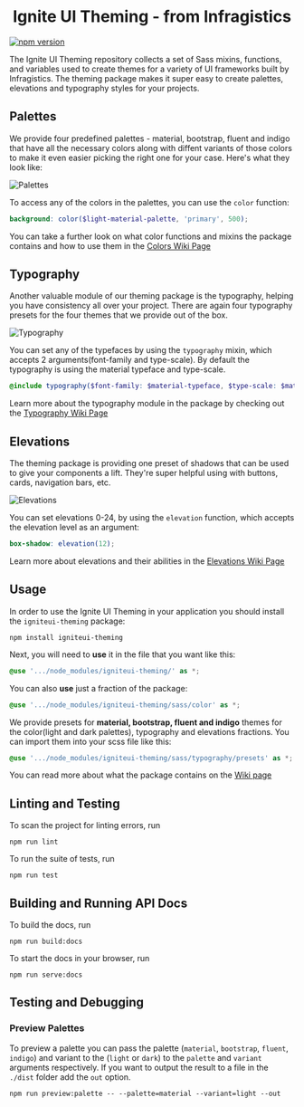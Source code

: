 
<h1 align="center">
  Ignite UI Theming - from Infragistics 
</h1>

[![npm version](https://badge.fury.io/js/igniteui-theming.svg)](https://badge.fury.io/js/igniteui-theming)

The Ignite UI Theming repository collects a set of Sass mixins, functions, and variables used to create themes for a variety of UI frameworks built by Infragistics. The theming package makes it super easy to create palettes, elevations and typography styles for your projects.

## Palettes
We provide four predefined palettes - material, bootstrap, fluent and indigo that have all the necessary colors along with diffent variants of those colors to make it even easier picking the right one for your case. Here's what they look like:

![Palettes](https://user-images.githubusercontent.com/45598235/189592212-0d58b08d-3c98-4f27-8ec3-c6f674c9942b.png)

To access any of the colors in the palettes, you can use the `color` function:

```scss
background: color($light-material-palette, 'primary', 500);
```

You can take a further look on what color functions and mixins the package contains and how to use them in the [Colors Wiki Page](https://github.com/IgniteUI/igniteui-theming/wiki/Colors-(Draft))


## Typography
Another valuable module of our theming package is the typography, helping you have consistency all over your project. There are again four typography presets for the four themes that we provide out of the box.

![Typography](https://user-images.githubusercontent.com/45598235/189596034-d8697bc1-e683-4d4a-a113-96e17fc90d4b.png)

You can set any of the typefaces by using the `typography` mixin, which accepts 2 arguments(font-family and type-scale). By default the typography is using the material typeface and type-scale.

```scss
@include typography($font-family: $material-typeface, $type-scale: $material-type-scale);
```

Learn more about the typography module in the package by checking out the [Typography Wiki Page](https://github.com/IgniteUI/igniteui-theming/wiki/Typography-(Draft))

## Elevations
The theming package is providing one preset of shadows that can be used to give your components a lift. They're super helpful using with buttons, cards, navigation bars, etc.

![Elevations](https://user-images.githubusercontent.com/45598235/189627744-1fa47d35-6b3b-4b7a-b26e-5b46fe4311a4.png)

You can set elevations 0-24, by using the `elevation` function, which accepts the elevation level as an argument:

```scss
box-shadow: elevation(12);
```

Learn more about elevations and their abilities in the [Elevations Wiki Page](https://github.com/IgniteUI/igniteui-theming/wiki/Elevations-(draft))

## Usage

In order to use the Ignite UI Theming in your application you should install the `igniteui-theming` package:

```
npm install igniteui-theming
```

Next, you will need to **use** it in the file that you want like this:

```scss
@use '.../node_modules/igniteui-theming/' as *;
```

You can also **use** just a fraction of the package:

```scss
@use '.../node_modules/igniteui-theming/sass/color' as *;
```

We provide presets for **material, bootstrap, fluent and indigo** themes for the color(light and dark palettes), typography and elevations fractions. You can import them into your scss file like this:

```scss
@use '.../node_modules/igniteui-theming/sass/typography/presets' as *;
```

You can read more about what the package contains on the [Wiki page](https://github.com/IgniteUI/igniteui-theming/wiki)

## Linting and Testing

To scan the project for linting errors, run

```
npm run lint
```

To run the suite of tests, run

```
npm run test
```

## Building and Running API Docs

To build the docs, run

```
npm run build:docs
```

To start the docs in your browser, run

```
npm run serve:docs
```

## Testing and Debugging

### Preview Palettes
To preview a palette you can pass the palette (`material`, `bootstrap`, `fluent`, `indigo`) and variant to the (`light` or `dark`) to the `palette` and `variant` arguments respectively. If you want to output the result to a file in the `./dist` folder add the `out` option.

```
npm run preview:palette -- --palette=material --variant=light --out
```
